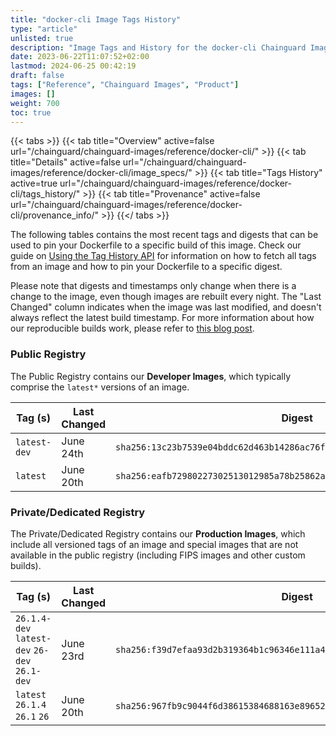 ```yaml
---
title: "docker-cli Image Tags History"
type: "article"
unlisted: true
description: "Image Tags and History for the docker-cli Chainguard Image"
date: 2023-06-22T11:07:52+02:00
lastmod: 2024-06-25 00:42:19
draft: false
tags: ["Reference", "Chainguard Images", "Product"]
images: []
weight: 700
toc: true
---
```


{{< tabs >}}
{{< tab title="Overview" active=false url="/chainguard/chainguard-images/reference/docker-cli/" >}}
{{< tab title="Details" active=false url="/chainguard/chainguard-images/reference/docker-cli/image_specs/" >}}
{{< tab title="Tags History" active=true url="/chainguard/chainguard-images/reference/docker-cli/tags_history/" >}}
{{< tab title="Provenance" active=false url="/chainguard/chainguard-images/reference/docker-cli/provenance_info/" >}}
{{</ tabs >}}

The following tables contains the most recent tags and digests that can be used to pin your Dockerfile to a specific build of this image. Check our guide on [Using the Tag History API](/chainguard/chainguard-images/using-the-tag-history-api/) for information on how to fetch all tags from an image and how to pin your Dockerfile to a specific digest.

Please note that digests and timestamps only change when there is a change to the image, even though images are rebuilt every night. The "Last Changed" column indicates when the image was last modified, and doesn't always reflect the latest build timestamp. For more information about how our reproducible builds work, please refer to [this blog post](https://www.chainguard.dev/unchained/reproducing-chainguards-reproducible-image-builds).

### Public Registry
The Public Registry contains our **Developer Images**, which typically comprise the `latest*` versions of an image.

| Tag (s)       | Last Changed | Digest                                                                    |
|---------------|--------------|---------------------------------------------------------------------------|
|  `latest-dev` | June 24th    | `sha256:13c23b7539e04bddc62d463b14286ac76fcfe351bc26dba7cf1c8e97a7e5cc4c` |
|  `latest`     | June 20th    | `sha256:eafb72980227302513012985a78b25862a76369743ace22d42684a5ed382bb1e` |


### Private/Dedicated Registry
The Private/Dedicated Registry contains our **Production Images**, which include all versioned tags of an image and special images that are not available in the public registry (including FIPS images and other custom builds).

| Tag (s)                                        | Last Changed | Digest                                                                    |
|------------------------------------------------|--------------|---------------------------------------------------------------------------|
|  `26.1.4-dev` `latest-dev` `26-dev` `26.1-dev` | June 23rd    | `sha256:f39d7efaa93d2b319364b1c96346e111a46e03cc1bebd335a9e8116ef0da1d44` |
|  `latest` `26.1.4` `26.1` `26`                 | June 20th    | `sha256:967fb9c9044f6d38615384688163e896525511cad05d0b49f70cd3230ee6e44f` |

